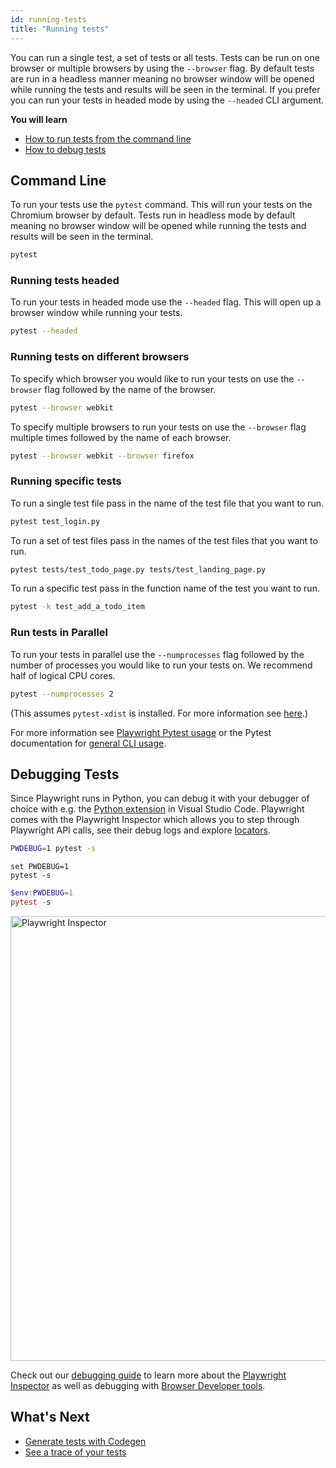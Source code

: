 ```yaml
---
id: running-tests
title: "Running tests"
---
```


You can run a single test, a set of tests or all tests. Tests can be run on one browser or multiple browsers by using the `--browser` flag. By default tests are run in a headless manner meaning no browser window will be opened while running the tests and results will be seen in the terminal. If you prefer you can run your tests in headed mode by using the `--headed` CLI argument.

**You will learn**

- [How to run tests from the command line](/running-tests.md#command-line)
- [How to debug tests](/running-tests.md#debugging-tests)

## Command Line

To run your tests use the `pytest` command. This will run your tests on the Chromium browser by default. Tests run in headless mode by default meaning no browser window will be opened while running the tests and results will be seen in the terminal.

```bash
pytest
```

### Running tests headed

To run your tests in headed mode use the `--headed` flag. This will open up a browser window while running your tests.

```bash
pytest --headed
```
### Running tests on different browsers

To specify which browser you would like to run your tests on use the `--browser` flag followed by the name of the browser.

```bash
pytest --browser webkit
```

To specify multiple browsers to run your tests on use the `--browser` flag multiple times followed by the name of each browser.


```bash
pytest --browser webkit --browser firefox
```

### Running specific tests

To run a single test file pass in the name of the test file that you want to run.

  ```bash
  pytest test_login.py
  ```

To run a set of test files pass in the names of the test files that you want to run.

  ```bash
  pytest tests/test_todo_page.py tests/test_landing_page.py
  ```

To run a specific test pass in the function name of the test you want to run.

  ```bash
  pytest -k test_add_a_todo_item
  ```

### Run tests in Parallel

To run your tests in parallel use the `--numprocesses` flag followed by the number of processes you would like to run your tests on. We recommend half of logical CPU cores.

  ```bash
  pytest --numprocesses 2
  ```

  (This assumes `pytest-xdist` is installed. For more information see [here](./test-runners.md#parallelism-running-multiple-tests-at-once).)

For more information see [Playwright Pytest usage](./test-runners.md) or the Pytest documentation for [general CLI usage](https://docs.pytest.org/en/stable/usage.html).

## Debugging Tests

Since Playwright runs in Python, you can debug it with your debugger of choice with e.g. the [Python extension](https://code.visualstudio.com/docs/python/python-tutorial) in Visual Studio Code. Playwright comes with the Playwright Inspector which allows you to step through Playwright API calls, see their debug logs and explore [locators](./locators.md).


```bash tab=bash-bash lang=python
PWDEBUG=1 pytest -s
```

```batch tab=bash-batch lang=python
set PWDEBUG=1
pytest -s
```

```powershell tab=bash-powershell lang=python
$env:PWDEBUG=1
pytest -s
```
<img width="712" alt="Playwright Inspector" src="https://user-images.githubusercontent.com/883973/108614092-8c478a80-73ac-11eb-9597-67dfce110e00.png"></img>

Check out our [debugging guide](./debug.md) to learn more about the [Playwright Inspector](./debug.md#playwright-inspector) as well as debugging with [Browser Developer tools](./debug.md#browser-developer-tools).


## What's Next

- [Generate tests with Codegen](./codegen.md)
- [See a trace of your tests](./trace-viewer-intro.md)
